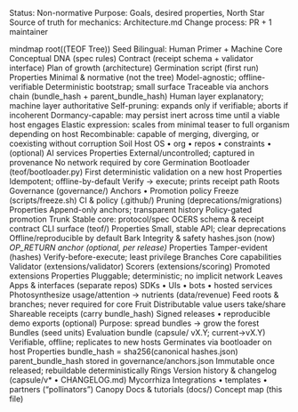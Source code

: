 Status: Non-normative
Purpose: Goals, desired properties, North Star
Source of truth for mechanics: Architecture.md
Change process: PR + 1 maintainer


mindmap
  root((TEOF Tree))
    Seed
      Bilingual: Human Primer + Machine Core
      Conceptual DNA (spec rules)
      Contract (receipt schema + validator interface)
      Plan of growth (architecture)
      Germination script (first run)
      Properties
        Minimal & normative (not the tree)
        Model-agnostic; offline-verifiable
        Deterministic bootstrap; small surface
        Traceable via anchors chain (bundle_hash + parent_bundle_hash)
        Human layer explanatory; machine layer authoritative
        Self-pruning: expands only if verifiable; aborts if incoherent
        Dormancy-capable: may persist inert across time until a viable host engages
        Elastic expression: scales from minimal teaser to full organism depending on host
        Recombinable: capable of merging, diverging, or coexisting without corruption
    Soil
      Host OS • org • repos • constraints • (optional) AI services
      Properties
        External/uncontrolled; captured in provenance
        No network required by core
    Germination
      Bootloader (teof/bootloader.py)
      First deterministic validation on a new host
      Properties
        Idempotent; offline-by-default
        Verify → execute; prints receipt path
    Roots
      Governance (governance/)
      Anchors • Promotion policy
      Freeze (scripts/freeze.sh)
      CI & policy (.github/)
      Pruning (deprecations/migrations)
      Properties
        Append-only anchors; transparent history
        Policy-gated promotion
    Trunk
      Stable core: protocol/spec
      OCERS schema & receipt contract
      CLI surface (teof/)
      Properties
        Small, stable API; clear deprecations
        Offline/reproducible by default
    Bark
      Integrity & safety
      hashes.json (now)
      *OP_RETURN anchor (optional, per release)*
      Properties
        Tamper-evident (hashes)
        Verify-before-execute; least privilege
    Branches
      Core capabilities
      Validator (extensions/validator)
      Scorers (extensions/scoring)
      Promoted extensions
      Properties
        Pluggable; deterministic; no implicit network
    Leaves
      Apps & interfaces (separate repos)
      SDKs • UIs • bots • hosted services
      Photosynthesize usage/attention → nutrients (data/revenue)
      Feed roots & branches; never required for core
    Fruit
      Distributable value users take/share
      Shareable receipts (carry bundle_hash)
      Signed releases • reproducible demo exports (optional)
      Purpose: spread bundles → grow the forest
    Bundles (seed units)
      Evaluation bundle (capsule/ vX.Y; current→vX.Y)
      Verifiable, offline; replicates to new hosts
      Germinates via bootloader on host
      Properties
        bundle_hash = sha256(canonical hashes.json)
        parent_bundle_hash stored in governance/anchors.json
        Immutable once released; rebuildable deterministically
    Rings
      Version history & changelog (capsule/v* • CHANGELOG.md)
    Mycorrhiza
      Integrations • templates • partners (“pollinators”)
    Canopy
      Docs & tutorials (docs/)
      Concept map (this file)
